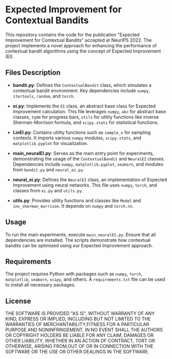 # Expected Improvement for Contextual Bandits

This repository contains the code for the publication "Expected Improvement for Contextual Bandits" accepted at NeurIPS 2022. The project implements a novel approach for enhancing the performance of contextual bandit algorithms using the concept of Expected Improvement (EI).

## Files Description

- **bandit.py**: Defines the `ContextualBandit` class, which simulates a contextual bandit environment. Key dependencies include `numpy`, `itertools`, `random`, and `torch`.

- **ei.py**: Implements the `EI` class, an abstract base class for Expected Improvement calculation. This file leverages `numpy`, `abc` for abstract base classes, `tqdm` for progress bars, `utils` for utility functions like inverse Sherman-Morrison formula, and `scipy.stats` for statistical functions.

- **LinEI.py**: Contains utility functions such as `sample_x` for sampling contexts. It imports various `numpy` modules, `scipy.stats`, and `matplotlib.pyplot` for visualization.

- **main_neuralEI.py**: Serves as the main entry point for experiments, demonstrating the usage of the `ContextualBandit` and `NeuralEI` classes. Dependencies include `numpy`, `matplotlib.pyplot`, `seaborn`, and modules from `bandit.py` and `neural_ei.py`.

- **neural_ei.py**: Defines the `NeuralEI` class, an implementation of Expected Improvement using neural networks. This file uses `numpy`, `torch`, and classes from `ei.py` and `utils.py`.

- **utils.py**: Provides utility functions and classes like `Model` and `inv_sherman_morrison`. It depends on `numpy` and `torch.nn`.

## Usage

To run the main experiments, execute `main_neuralEI.py`. Ensure that all dependencies are installed. The scripts demonstrate how contextual bandits can be optimized using our Expected Improvement approach.

## Requirements

The project requires Python with packages such as `numpy`, `torch`, `matplotlib`, `seaborn`, `scipy`, and others. A `requirements.txt` file can be used to install all necessary packages.

## License

THE SOFTWARE IS PROVIDED "AS IS", WITHOUT WARRANTY OF ANY KIND, EXPRESS OR IMPLIED, INCLUDING BUT NOT LIMITED TO THE WARRANTIES OF MERCHANTABILITY,FITNESS FOR A PARTICULAR PURPOSE AND NONINFRINGEMENT. IN NO EVENT SHALL THE AUTHORS OR COPYRIGHT HOLDERS BE LIABLE FOR ANY CLAIM, DAMAGES OR OTHER LIABILITY, WHETHER IN AN ACTION OF CONTRACT, TORT OR OTHERWISE, ARISING FROM,OUT OF OR IN CONNECTION WITH THE SOFTWARE OR THE USE OR OTHER DEALINGS IN THE SOFTWARE.

